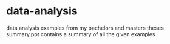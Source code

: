 # data-analysis
data analysis examples from my bachelors and masters theses 
summary.ppt contains a summary of all the given examples
